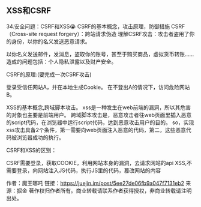 ## XSS和CSRF
34.安全问题：CSRF和XSS😭
CSRF的基本概念，攻击原理，防御措施
CSRF（Cross-site request forgery）：跨站请求伪造
理解CSRF攻击：攻击者盗用了你的身份，以你的名义发送恶意请求。

以你名义发送邮件，发消息，盗取你的账号，甚至于购买商品，虚拟货币转账……造成的问题包括：个人隐私泄露以及财产安全。

CSRF的原理:(要完成一次CSRF攻击)

登录受信任网站A，并在本地生成Cookie。
在不登出A的情况下，访问危险网站B。



XSS的基本概念,跨域脚本攻击。
xss是一种发生在web前端的漏洞，所以其危害的对象也主要是前端用户。
跨域脚本攻击是，恶意攻击者往web页面里插入恶意的script代码，在浏览器中运行script代码，达到恶意攻击用户的目的。
so，实现xss攻击具备2个条件，第一需要向web页面注入恶意的代码，第二，这些恶意代码被浏览器成功的执行。


CSRF和XSS的区别：

CSRF需要登录，获取COOKIE，利用网站本身的漏洞，去请求网站的api
XSS,不需要登录，向网站注入JS代码，执行JS里的代码，篡改网站的内容

作者：魔王哪吒
链接：https://juejin.im/post/5ee27de06fb9a047f7131eb2
来源：掘金
著作权归作者所有。商业转载请联系作者获得授权，非商业转载请注明出处。